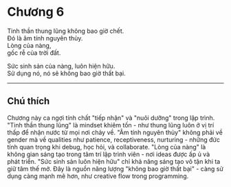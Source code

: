 # Chương 6

Tinh thần thung lũng không bao giờ chết.  
Đó là âm tính nguyên thủy.  
Lòng của nàng,  
gốc rễ của trời đất.

Sức sinh sản của nàng, luôn hiện hữu.  
Sử dụng nó, nó sẽ không bao giờ thất bại.

---

## Chú thích

Chương này ca ngợi tính chất "tiếp nhận" và "nuôi dưỡng" trong lập trình. "Tinh thần thung lũng" là mindset khiêm tốn - như thung lũng luôn ở vị trí thấp để nhận nước từ mọi nơi chảy về. "Âm tính nguyên thủy" không phải về gender mà về qualities như patience, receptiveness, nurturing - những đức tính quan trọng khi debug, học hỏi, và collaborate. "Lòng của nàng" là không gian sáng tạo trong tâm trí lập trình viên - nơi ideas được ấp ủ và phát triển. "Sức sinh sản luôn hiện hữu" chỉ khả năng sáng tạo vô tận khi ta giữ tâm thế mở. Đây là nguồn năng lượng "không bao giờ thất bại" - càng sử dụng càng mạnh mẽ hơn, như creative flow trong programming. 
